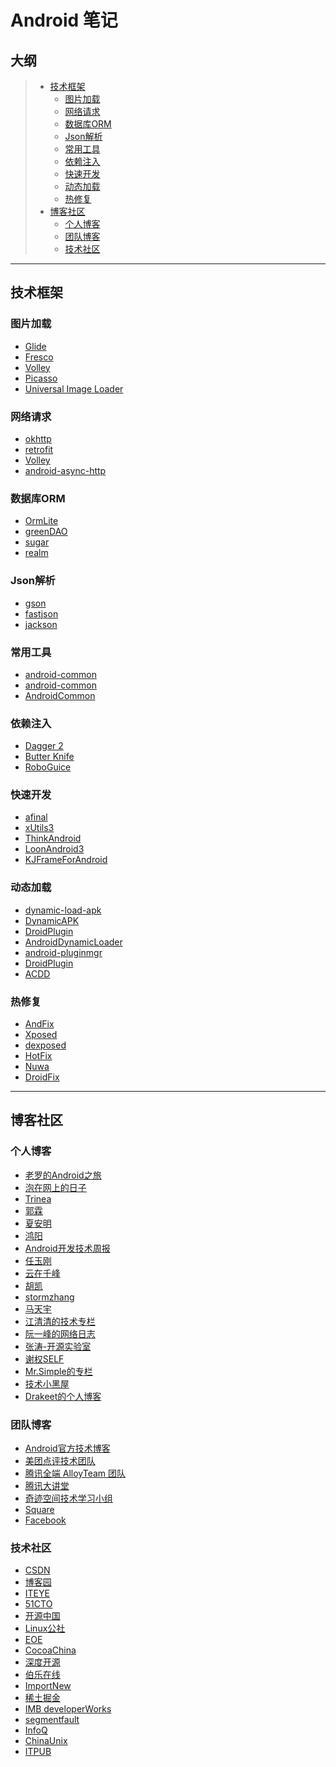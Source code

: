 Android 笔记
======

大纲
--
> * [技术框架](https://github.com/venshine/AndroidNote#%e6%8a%80%e6%9c%af%e6%a1%86%e6%9e%b6)
>   * [图片加载](https://github.com/venshine/AndroidNote#%e5%9b%be%e7%89%87%e5%8a%a0%e8%bd%bd)
>   * [网络请求](https://github.com/venshine/AndroidNote#%e7%bd%91%e7%bb%9c%e8%af%b7%e6%b1%82)
>   * [数据库ORM](https://github.com/venshine/AndroidNote#%e6%95%b0%e6%8d%ae%e5%ba%93ORM)
>   * [Json解析](https://github.com/venshine/AndroidNote#Json%e8%a7%a3%e6%9e%90)
>   * [常用工具](https://github.com/venshine/AndroidNote#%e5%b8%b8%e7%94%a8%e5%b7%a5%e5%85%b7)
>   * [依赖注入](https://github.com/venshine/AndroidNote#%e4%be%9d%e8%b5%96%e6%b3%a8%e5%85%a5)
>   * [快速开发](https://github.com/venshine/AndroidNote#%e5%bf%ab%e9%80%9f%e5%bc%80%e5%8f%91)
>   * [动态加载](https://github.com/venshine/AndroidNote#%e5%8a%a8%e6%80%81%e5%8a%a0%e8%bd%bd)
>   * [热修复](https://github.com/venshine/AndroidNote#%e7%83%ad%e4%bf%ae%e5%a4%8d)
> * [博客社区](https://github.com/venshine/AndroidNote#%e5%8d%9a%e5%ae%a2%e7%a4%be%e5%8c%ba)
>   * [个人博客](https://github.com/venshine/AndroidNote#%e4%b8%aa%e4%ba%ba%e5%8d%9a%e5%ae%a2)
>   * [团队博客](https://github.com/venshine/AndroidNote#%e5%9b%a2%e9%98%9f%e5%8d%9a%e5%ae%a2)
>   * [技术社区](https://github.com/venshine/AndroidNote#%e6%8a%80%e6%9c%af%e7%a4%be%e5%8c%ba)


***
技术框架
--
### 图片加载
* [Glide](https://github.com/bumptech/glide)
* [Fresco](http://fresco-cn.org/)
* [Volley](http://developer.android.com/intl/zh-cn/training/volley/request.html#request-image)
* [Picasso](http://square.github.io/picasso/)
* [Universal Image Loader](https://github.com/nostra13/Android-Universal-Image-Loader)

### 网络请求
* [okhttp](http://square.github.io/okhttp/)
* [retrofit](http://square.github.io/retrofit/)
* [Volley](http://developer.android.com/intl/zh-cn/training/volley/index.html)
* [android-async-http](http://loopj.com/android-async-http/)

### 数据库ORM
* [OrmLite](http://ormlite.com/)
* [greenDAO](http://greenrobot.org/greendao/)
* [sugar](http://satyan.github.io/sugar/)
* [realm](https://github.com/realm/realm-java)

### Json解析
* [gson](https://github.com/google/gson)
* [fastjson](https://github.com/alibaba/fastjson)
* [jackson](https://github.com/FasterXML/jackson)

### 常用工具
* [android-common](https://github.com/Trinea/android-common)
* [android-common](https://github.com/litesuits/android-common)
* [AndroidCommon](https://github.com/venshine/AndroidCommon)

### 依赖注入
* [Dagger 2](http://google.github.io/dagger/)
* [Butter Knife](http://jakewharton.github.io/butterknife/)
* [RoboGuice](https://github.com/roboguice/roboguice)

### 快速开发
* [afinal](https://github.com/yangfuhai/afinal)
* [xUtils3](https://github.com/wyouflf/xUtils3)
* [ThinkAndroid](https://github.com/white-cat/ThinkAndroid)
* [LoonAndroid3](https://github.com/gdpancheng/LoonAndroid3)
* [KJFrameForAndroid](https://github.com/kymjs/KJFrameForAndroid)

### 动态加载
* [dynamic-load-apk](https://github.com/singwhatiwanna/dynamic-load-apk)
* [DynamicAPK](https://github.com/CtripMobile/DynamicAPK)
* [DroidPlugin](https://github.com/Qihoo360/DroidPlugin)
* [AndroidDynamicLoader](https://github.com/mmin18/AndroidDynamicLoader)
* [android-pluginmgr](https://github.com/houkx/android-pluginmgr)
* [DroidPlugin](https://github.com/DroidPluginTeam/DroidPlugin)
* [ACDD](https://github.com/bunnyblue/ACDD)

### 热修复
* [AndFix](https://github.com/alibaba/AndFix)
* [Xposed](https://github.com/rovo89/Xposed)
* [dexposed](https://github.com/alibaba/dexposed)
* [HotFix](https://github.com/dodola/HotFix)
* [Nuwa](https://github.com/jasonross/Nuwa)
* [DroidFix](https://github.com/bunnyblue/DroidFix)

***
博客社区
--
### 个人博客
* [老罗的Android之旅](http://blog.csdn.net/luoshengyang)
* [泡在网上的日子](http://www.jcodecraeer.com/)
* [Trinea](http://www.trinea.cn/)
* [郭霖](http://blog.csdn.net/guolin_blog)
* [夏安明](http://blog.csdn.net/xiaanming)
* [鸿阳](http://blog.csdn.net/lmj623565791)
* [Android开发技术周报](http://androidweekly.cn/)
* [任玉刚](http://blog.csdn.net/singwhatiwanna)
* [云在千峰](http://blog.chengyunfeng.com/)
* [胡凯](http://hukai.me/)
* [stormzhang](http://stormzhang.com/)
* [马天宇](https://github.com/litesuits)
* [江清清的技术专栏](http://www.lcode.org/)
* [阮一峰的网络日志](http://www.ruanyifeng.com/blog/)
* [张涛-开源实验室](http://blog.kymjs.com/)
* [谢权SELF](https://xiequan.info/)
* [Mr.Simple的专栏](http://blog.csdn.net/bboyfeiyu)
* [技术小黑屋](http://droidyue.com/)
* [Drakeet的个人博客](https://drakeet.me/)

### 团队博客
* [Android官方技术博客](http://android-developers.blogspot.com/)
* [美团点评技术团队](http://tech.meituan.com/)
* [腾讯全端 AlloyTeam 团队](http://www.alloyteam.com/)
* [腾讯大讲堂](http://djt.qq.com/)
* [奇迹空间技术学习小组](http://blog.qiji.tech/)
* [Square](https://corner.squareup.com/)
* [Facebook](https://code.facebook.com/)

### 技术社区
* [CSDN](http://www.csdn.net/)
* [博客园](http://www.cnblogs.com/)
* [ITEYE](http://www.iteye.com/)
* [51CTO](http://www.51cto.com/)
* [开源中国](http://www.oschina.net/)
* [Linux公社](http://www.linuxidc.com/)
* [EOE](http://www.eoeandroid.com/)
* [CocoaChina](http://www.cocoachina.com/)
* [深度开源](http://www.open-open.com/)
* [伯乐在线](http://blog.jobbole.com/)
* [ImportNew](http://www.importnew.com/)
* [稀土掘金](http://gold.xitu.io/)
* [IMB developerWorks](http://www.ibm.com/developerworks/cn/)
* [segmentfault](https://segmentfault.com/)
* [InfoQ](http://www.infoq.com/cn/)
* [ChinaUnix](http://blog.chinaunix.net/)
* [ITPUB](http://blog.itpub.net/)





